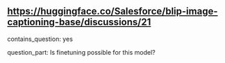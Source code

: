## https://huggingface.co/Salesforce/blip-image-captioning-base/discussions/21

contains_question: yes

question_part:
Is finetuning possible for this model?